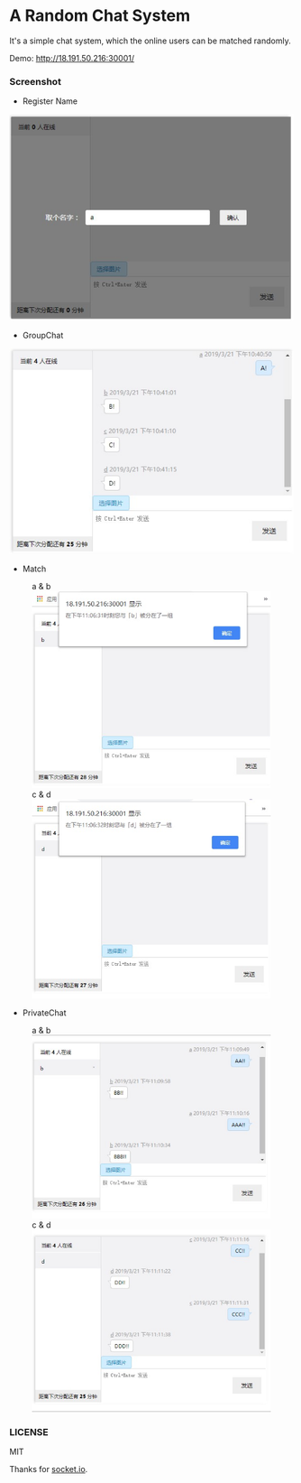 A Random Chat System
===

It's a simple chat system, which the online users can be matched randomly.

Demo: http://18.191.50.216:30001/


### Screenshot

- Register Name

![Register Name](https://github.com/kakakoko/Random-Chat/blob/master/public/images/RegisterName.jpg)


- GroupChat

![Chat](https://github.com/kakakoko/Random-Chat/blob/master/public/images/GroupChat.jpg)


- Match
<figure class="half">
    a & b
    <img src="https://github.com/kakakoko/Random-Chat/blob/master/public/images/%E5%88%86%E9%85%8D%E5%BC%B9%E6%A1%86a.jpg">
    c & d
    <img src="https://github.com/kakakoko/Random-Chat/blob/master/public/images/%E5%88%86%E9%85%8D%E5%BC%B9%E6%A1%86c.jpg">
</figure>


- PrivateChat
<figure class="half">
    a & b
    <img src="https://github.com/kakakoko/Random-Chat/blob/master/public/images/RandomChat_a.jpg">
    c & d
    <img src="https://github.com/kakakoko/Random-Chat/blob/master/public/images/RandomChat_c.jpg">
</figure>


### LICENSE

MIT

Thanks for [socket.io](http://socket.io/).
